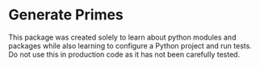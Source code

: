# Generate Primes

This package was created solely to learn about python modules and packages while
also learning to configure a Python project and run tests. Do not use this in 
production code as it has not been carefully tested.